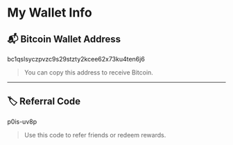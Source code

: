 # My Wallet Info

## 📬 Bitcoin Wallet Address

bc1qslsyczpvzc9s29stzty2kcee62x73ku4ten6j6

> You can copy this address to receive Bitcoin.

---

## 🏷️ Referral Code

p0is-uv8p

> Use this code to refer friends or redeem rewards.
